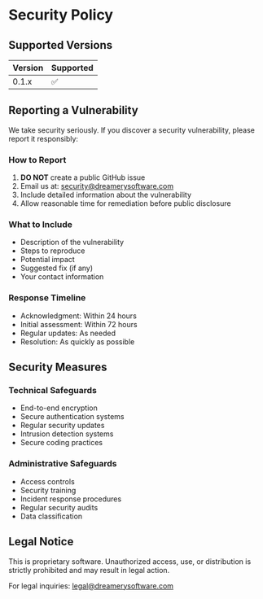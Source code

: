 # Security Policy

## Supported Versions

| Version | Supported          |
| ------- | ------------------ |
| 0.1.x   | :white_check_mark: |

## Reporting a Vulnerability

We take security seriously. If you discover a security vulnerability, please report it responsibly:

### How to Report
1. **DO NOT** create a public GitHub issue
2. Email us at: security@dreamerysoftware.com
3. Include detailed information about the vulnerability
4. Allow reasonable time for remediation before public disclosure

### What to Include
- Description of the vulnerability
- Steps to reproduce
- Potential impact
- Suggested fix (if any)
- Your contact information

### Response Timeline
- Acknowledgment: Within 24 hours
- Initial assessment: Within 72 hours
- Regular updates: As needed
- Resolution: As quickly as possible

## Security Measures

### Technical Safeguards
- End-to-end encryption
- Secure authentication systems
- Regular security updates
- Intrusion detection systems
- Secure coding practices

### Administrative Safeguards
- Access controls
- Security training
- Incident response procedures
- Regular security audits
- Data classification

## Legal Notice

This is proprietary software. Unauthorized access, use, or distribution is strictly prohibited and may result in legal action.

For legal inquiries: legal@dreamerysoftware.com
